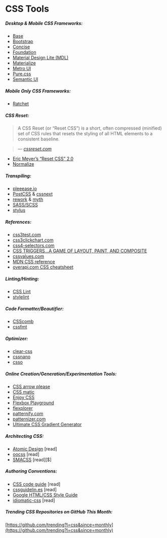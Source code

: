 # CSS Tools

##### Desktop & Mobile CSS Frameworks:

* [Base](http://getbase.org/)
* [Bootstrap](http://getbootstrap.com/)
* [Concise](http://concisecss.com/)
* [Foundation](http://foundation.zurb.com/)
* [Material Design Lite (MDL)](http://www.getmdl.io/index.html)
* [Materialize](http://materializecss.com/)
* [Metro UI](http://metroui.org.ua/)
* [Pure.css](http://purecss.io/)
* [Semantic UI](http://semantic-ui.com/)

##### Mobile Only CSS Frameworks:

* [Ratchet](http://goratchet.com/)

##### CSS Reset:

> A CSS Reset (or “Reset CSS”) is a short, often compressed (minified) set of CSS rules that resets the styling of all HTML elements to a consistent baseline.

><cite>&#8212; [cssreset.com](http://cssreset.com/what-is-a-css-reset/)</cite>

* [Eric Meyer’s “Reset CSS” 2.0](http://meyerweb.com/eric/tools/css/reset/)
* [Normalize](https://necolas.github.io/normalize.css/)

##### Transpiling:

* [pleeease.io](http://pleeease.io/)
* [PostCSS](https://github.com/postcss/postcss) & [cssnext](http://cssnext.io/)
* [rework](https://github.com/reworkcss/rework) & [myth](http://www.myth.io/)
* [SASS/SCSS](http://sass-lang.com/)
* [stylus](https://github.com/stylus/stylus)

##### References:

* [css3test.com](http://css3test.com/)
* [css3clickchart.com](http://css3clickchart.com/)
* [css4-selectors.com](http://css4-selectors.com/)
* [CSS TRIGGERS...A GAME OF LAYOUT, PAINT, AND COMPOSITE](http://csstriggers.com/)
* [cssvalues.com](http://cssvalues.com/)
* [MDN CSS reference](https://developer.mozilla.org/en-US/docs/Web/CSS/Reference)
* [overapi.com CSS cheatsheet](http://overapi.com/css/)

##### Linting/Hinting:

* [CSS Lint](http://csslint.net/)
* [stylelint](http://stylelint.io/)

##### Code Formatter/Beautifier:

* [CSScomb](https://github.com/csscomb/csscomb.js)
* [cssfmt](https://github.com/morishitter/cssfmt)

##### Optimizer:

* [clear-css](https://github.com/jakubpawlowicz/clean-css)
* [cssnano](http://cssnano.co/)
* [csso](http://css.github.io/csso/)

##### Online Creation/Generation/Experimentation Tools:

* [CSS arrow please](http://cssarrowplease.com/)
* [CSS matic](http://www.cssmatic.com/)
* [Enjoy CSS](http://enjoycss.com/)
* [Flexbox Playground](https://scotch.io/demos/visual-guide-to-css3-flexbox-flexbox-playground)
* [flexplorer](http://bennettfeely.com/flexplorer/)
* [patternify.com](http://patternify.com)
* [patternizer.com](http://patternizer.com/)
* [Ultimate CSS Gradient Generator](http://www.colorzilla.com/gradient-editor/)

##### Architecting CSS:

* [Atomic Design](http://atomicdesign.bradfrost.com/) [read]
* [oocss](http://oocss.org/) [read]
* [SMACSS](https://smacss.com/) [read][$]

##### Authoring Conventions:

* [CSS code guide](http://codeguide.co/#css) [read]
* [cssguidelin.es](http://cssguidelin.es/) [read]
* [Google HTML/CSS Style Guide](http://google-styleguide.googlecode.com/svn/trunk/htmlcssguide.xml#General_Formatting)
* [idiomatic-css](https://github.com/necolas/idiomatic-css) [read]

##### Trending CSS Repositories on GitHub This Month:

[https://github.com/trending?l=css&since=monthly](https://github.com/trending?l=css&since=monthly)



































 






